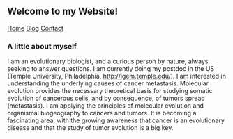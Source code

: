 ## Welcome to my Website!

[Home](./) [Blog](./blog.md) [Contact](./contact.md)

### A little about myself

I am an evolutionary biologist, and a curious person by nature, always seeking to answer questions. I am currently doing my postdoc in the US (Temple University, Philadelphia, http://igem.temple.edu/). 
I am interested in understanding the underlying causes of cancer metastasis. Molecular evolution provides the necessary theoretical basis for studying somatic evolution 
of cancerous cells, and by consequence, of tumors spread (metastasis). I am applying the principles of molecular evolution and organismal biogeography to cancers and tumors. 
It is becoming a fascinating area, with the growing awareness that cancer is an evolutionary disease and that the study of tumor evolution is a big key.

